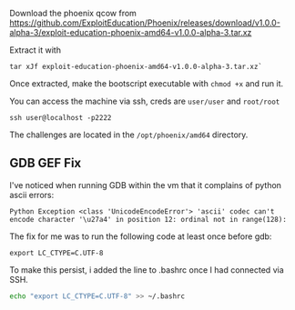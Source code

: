 Download the phoenix qcow from https://github.com/ExploitEducation/Phoenix/releases/download/v1.0.0-alpha-3/exploit-education-phoenix-amd64-v1.0.0-alpha-3.tar.xz

Extract it with 

```
tar xJf exploit-education-phoenix-amd64-v1.0.0-alpha-3.tar.xz`
```

Once extracted, make the bootscript executable with `chmod +x` and run it.

You can access the machine via ssh, creds are `user/user` and `root/root`
```
ssh user@localhost -p2222
```

The challenges are located in the `/opt/phoenix/amd64` directory.

## GDB GEF Fix

I've noticed when running GDB within the vm that it complains of python ascii errors:

```
Python Exception <class 'UnicodeEncodeError'> 'ascii' codec can't encode character '\u27a4' in position 12: ordinal not in range(128):
```

The fix for me was to run the following code at least once before gdb:

```
export LC_CTYPE=C.UTF-8
```

To make this persist, i added the line to .bashrc once I had connected via SSH.

```bash
echo "export LC_CTYPE=C.UTF-8" >> ~/.bashrc
```
